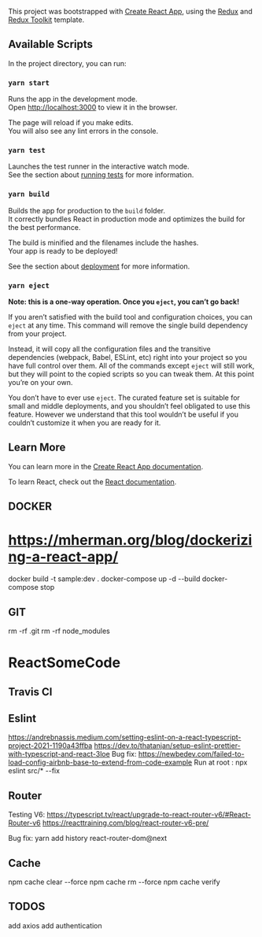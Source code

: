This project was bootstrapped with [Create React App](https://github.com/facebook/create-react-app), using the [Redux](https://redux.js.org/) and [Redux Toolkit](https://redux-toolkit.js.org/) template.

## Available Scripts

In the project directory, you can run:

### `yarn start`

Runs the app in the development mode.<br />
Open [http://localhost:3000](http://localhost:3000) to view it in the browser.

The page will reload if you make edits.<br />
You will also see any lint errors in the console.

### `yarn test`

Launches the test runner in the interactive watch mode.<br />
See the section about [running tests](https://facebook.github.io/create-react-app/docs/running-tests) for more information.

### `yarn build`

Builds the app for production to the `build` folder.<br />
It correctly bundles React in production mode and optimizes the build for the best performance.

The build is minified and the filenames include the hashes.<br />
Your app is ready to be deployed!

See the section about [deployment](https://facebook.github.io/create-react-app/docs/deployment) for more information.

### `yarn eject`

**Note: this is a one-way operation. Once you `eject`, you can’t go back!**

If you aren’t satisfied with the build tool and configuration choices, you can `eject` at any time. This command will remove the single build dependency from your project.

Instead, it will copy all the configuration files and the transitive dependencies (webpack, Babel, ESLint, etc) right into your project so you have full control over them. All of the commands except `eject` will still work, but they will point to the copied scripts so you can tweak them. At this point you’re on your own.

You don’t have to ever use `eject`. The curated feature set is suitable for small and middle deployments, and you shouldn’t feel obligated to use this feature. However we understand that this tool wouldn’t be useful if you couldn’t customize it when you are ready for it.

## Learn More

You can learn more in the [Create React App documentation](https://facebook.github.io/create-react-app/docs/getting-started).

To learn React, check out the [React documentation](https://reactjs.org/).

## DOCKER

# https://mherman.org/blog/dockerizing-a-react-app/

docker build -t sample:dev .
docker-compose up -d --build
docker-compose stop

## GIT

rm -rf .git
rm -rf node_modules

# ReactSomeCode

## Travis CI


## Eslint
https://andrebnassis.medium.com/setting-eslint-on-a-react-typescript-project-2021-1190a43ffba
https://dev.to/thatanjan/setup-eslint-prettier-with-typescript-and-react-3loe
Bug fix: https://newbedev.com/failed-to-load-config-airbnb-base-to-extend-from-code-example
Run at root : npx eslint src/* --fix


## Router
Testing V6:
https://typescript.tv/react/upgrade-to-react-router-v6/#React-Router-v6
https://reacttraining.com/blog/react-router-v6-pre/

Bug fix: yarn add history react-router-dom@next

## Cache
npm cache clear --force
npm cache rm --force
npm cache verify 

## TODOS
add axios
add authentication
